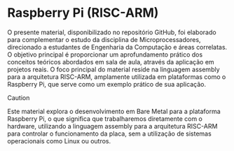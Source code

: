# Raspberry Pi (RISC-ARM)

O presente material, disponibilizado no repositório GitHub, foi elaborado para complementar o estudo da disciplina de Microprocessadores, direcionado a estudantes de Engenharia da Computação e áreas correlatas. O objetivo principal é proporcionar um aprofundamento prático dos conceitos teóricos abordados em sala de aula, através da aplicação em projetos reais. O foco principal do material reside na linguagem assembly para a arquitetura RISC-ARM, amplamente utilizada em plataformas como o Raspberry Pi, que serve como um exemplo prático de sua aplicação.

> [!CAUTION]
> Este material explora o desenvolvimento em Bare Metal para a plataforma Raspberry Pi, o que significa que trabalharemos diretamente com o hardware, utilizando a linguagem assembly para a arquitetura RISC-ARM para controlar o funcionamento da placa, sem a utilização de sistemas operacionais como Linux ou outros.
